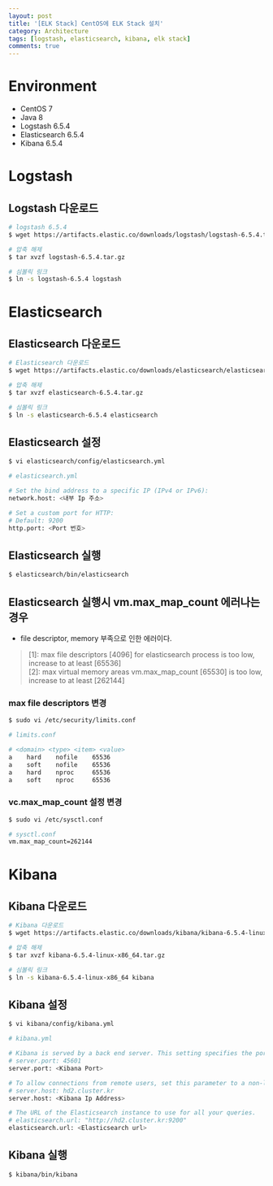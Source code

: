 ```yaml
---
layout: post
title: '[ELK Stack] CentOS에 ELK Stack 설치'
category: Architecture
tags: [logstash, elasticsearch, kibana, elk stack]
comments: true
---
```


# Environment
- CentOS 7
- Java 8
- Logstash 6.5.4
- Elasticsearch 6.5.4
- Kibana 6.5.4


# Logstash
## Logstash 다운로드

~~~sh
# logstash 6.5.4
$ wget https://artifacts.elastic.co/downloads/logstash/logstash-6.5.4.tar.gz

# 압축 해제
$ tar xvzf logstash-6.5.4.tar.gz

# 심볼릭 링크
$ ln -s logstash-6.5.4 logstash
~~~

# Elasticsearch
## Elasticsearch 다운로드

~~~sh
# Elasticsearch 다운로드
$ wget https://artifacts.elastic.co/downloads/elasticsearch/elasticsearch-6.5.4.tar.gz

# 압축 해제
$ tar xvzf elasticsearch-6.5.4.tar.gz

# 심볼릭 링크
$ ln -s elasticsearch-6.5.4 elasticsearch
~~~

## Elasticsearch 설정

~~~sh
$ vi elasticsearch/config/elasticsearch.yml
~~~

~~~sh
# elasticsearch.yml

# Set the bind address to a specific IP (IPv4 or IPv6):
network.host: <내부 Ip 주소>

# Set a custom port for HTTP: 
# Default: 9200
http.port: <Port 번호>
~~~

## Elasticsearch 실행

~~~sh
$ elasticsearch/bin/elasticsearch
~~~


## Elasticsearch 실행시 vm.max_map_count 에러나는 경우
- file descriptor, memory 부족으로 인한 에러이다.

> [1]: max file descriptors [4096] for elasticsearch process is too low, increase to at least [65536]  
[2]: max virtual memory areas vm.max_map_count [65530] is too low, increase to at least [262144]

### max file descriptors 변경

~~~sh
$ sudo vi /etc/security/limits.conf
~~~

~~~sh
# limits.conf

# <domain> <type> <item> <value>
a    hard    nofile    65536
a    soft    nofile    65536
a    hard    nproc     65536
a    soft    nproc     65536
~~~

### vc.max_map_count 설정 변경

~~~sh
$ sudo vi /etc/sysctl.conf
~~~

~~~sh
# sysctl.conf
vm.max_map_count=262144
~~~



# Kibana
## Kibana 다운로드

~~~sh
# Kibana 다운로드
$ wget https://artifacts.elastic.co/downloads/kibana/kibana-6.5.4-linux-x86_64.tar.gz

# 압축 해제
$ tar xvzf kibana-6.5.4-linux-x86_64.tar.gz

# 심볼릭 링크
$ ln -s kibana-6.5.4-linux-x86_64 kibana
~~~

## Kibana 설정
~~~sh
$ vi kibana/config/kibana.yml
~~~

~~~sh
# kibana.yml

# Kibana is served by a back end server. This setting specifies the port to use.
# server.port: 45601
server.port: <Kibana Port>

# To allow connections from remote users, set this parameter to a non-loopback address.
# server.host: hd2.cluster.kr
server.host: <Kibana Ip Address>

# The URL of the Elasticsearch instance to use for all your queries.
# elasticsearch.url: "http://hd2.cluster.kr:9200"
elasticsearch.url: <Elasticsearch url>
~~~

## Kibana 실행

~~~sh
$ kibana/bin/kibana
~~~
